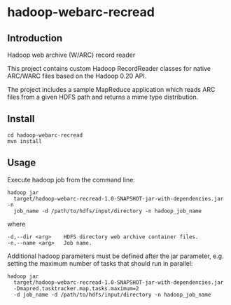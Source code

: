 hadoop-webarc-recread
=====================

Introduction
------------

Hadoop web archive (W/ARC) record reader

This project contains custom Hadoop RecordReader classes for native ARC/WARC 
files based on the Hadoop 0.20 API.

The project includes a sample MapReduce application which reads ARC files from
a given HDFS path and returns a mime type distribution. 

Install
-------

    cd hadoop-webarc-recread
    mvn install 

Usage
-------

Execute hadoop job from the command line:

    hadoop jar
      target/hadoop-webarc-recread-1.0-SNAPSHOT-jar-with-dependencies.jar -n
      job_name -d /path/to/hdfs/input/directory -n hadoop_job_name

where

    -d,--dir <arg>    HDFS directory web archive container files.
    -n,--name <arg>   Job name.

Additional hadoop parameters must be defined after the jar parameter, e.g.
setting the maximum number of tasks that should run in parallel:

    hadoop jar
      target/hadoop-webarc-recread-1.0-SNAPSHOT-jar-with-dependencies.jar
      -Dmapred.tasktracker.map.tasks.maximum=2
      -d job_name -d /path/to/hdfs/input/directory -n hadoop_job_name

